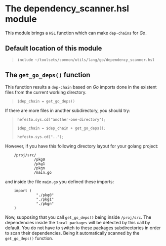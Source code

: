 # The dependency_scanner.hsl module

This module brings a ``HSL`` function which can make ``dep-chains`` for *Go*.

## Default location of this module

>``include ~/toolsets/common/utils/lang/go/dependency_scanner.hsl``

## The ``get_go_deps()`` function

This function results a ``dep-chain`` based on *Go* imports done in the existent files from the current working directory.

>``$dep_chain = get_go_deps()``

If there are more files in another subdirectory, you should try:

>``hefesto.sys.cd("another-one-directory");``
>
>``$dep_chain = $dep_chain + get_go_deps();``
>
>``hefesto.sys.cd("..");``

However, if you have this following directory layout for your golang project:

        /proj/src/
                 /pkg0
                 /pkg1
                 /pkgn
                 /main.go

and inside the file ``main.go`` you defined these imports:

        import (
                  "./pkg0"
                  "./pkg1"
                  "./pkgn"
        )

Now, supposing that you call ``get_go_deps()`` being inside ``/proj/src``. The dependencies
inside the ``local packages`` will be detected by this call by default. You do not have to
switch to these packages subdirectories in order to scan their dependencies. Being it
automatically scanned by the ``get_go_deps()`` function.
